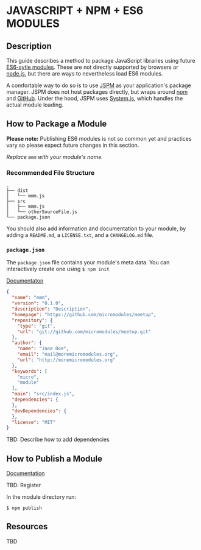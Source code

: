 # JAVASCRIPT + NPM + ES6 MODULES

## Description

This guide describes a method to package JavaScript libraries using future [ES6-sytle  modules](http://www.2ality.com/2014/09/es6-modules-final.html). These are not directly supported by browsers or [node.js](http://nodejs.org/), but there are ways to nevertheless load ES6 modules.

A comfortable way to do so is to use [JSPM](http://jspm.io) as your application's package manager. JSPM does not host packages directly, but wraps around [npm](https://www.npmjs.com/) and [GitHub](http://github.com/). Under the hood, JSPM uses [System.js](https://github.com/systemjs/systemjs), which handles the actual module loading.

## How to Package a Module

**Please note:** Publishing ES6 modules is not so common yet and practices vary so please expect future changes in this section.

*Replace `mmm` with your module's name.*

### Recommended File Structure

    .
    ├── dist
    │   └── mmm.js
    ├── src
    │   ├── mmm.js
    │   └── otherSourceFile.js
    └── package.json

You should also add information and documentation to your module, by adding a `README.md`, a `LICENSE.txt`, and a `CHANGELOG.md` file.

### `package.json`

The `package.json` file contains your module's meta data. You can interactively create one using `$ npm init`

[Documentaton](https://docs.npmjs.com/files/package.json)

```json
{
  "name": "mmm",
  "version": "0.1.0",
  "description": "Description",
  "homepage": "https://github.com/micromodules/meetup",
  "repository": {
    "type": "git",
    "url": "git://github.com/micromodules/meetup.git"
  },
  "author": {
    "name": "Jane Doe",
    "email": "mail@moremicromodules.org",
    "url": "http://moremicromodules.org"
  },
  "keywords": [
    "micro",
    "module"
  ],
  "main": "src/index.js",
  "dependencies": {
  },
  "devDependencies": {
  },
  "license": "MIT"
}
```

TBD: Describe how to add dependencies

###

## How to Publish a Module

[Documentation](https://docs.npmjs.com/getting-started/publishing-npm-packages)

TBD: Register

In the module directory run:

```shell
$ npm publish
```

## Resources

TBD
